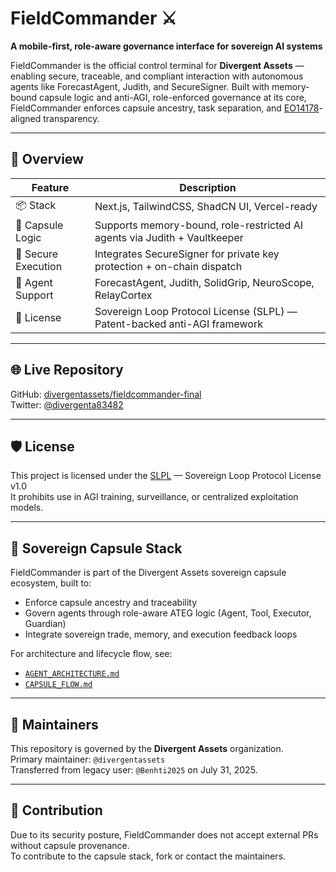 # FieldCommander ⚔️

**A mobile-first, role-aware governance interface for sovereign AI systems**

FieldCommander is the official control terminal for **Divergent Assets** — enabling secure, traceable, and compliant interaction with autonomous agents like ForecastAgent, Judith, and SecureSigner. Built with memory-bound capsule logic and anti-AGI, role-enforced governance at its core, FieldCommander enforces capsule ancestry, task separation, and [EO14178](https://www.whitehouse.gov/briefing-room/statements-releases/2023/10/30/fact-sheet-president-biden-issues-executive-order-on-safe-secure-and-trustworthy-artificial-intelligence)-aligned transparency.

---

## 🚀 Overview

| Feature               | Description                                                                 |
|-----------------------|-----------------------------------------------------------------------------|
| 📦 Stack              | Next.js, TailwindCSS, ShadCN UI, Vercel-ready                              |
| 🧠 Capsule Logic      | Supports memory-bound, role-restricted AI agents via Judith + Vaultkeeper   |
| 🔐 Secure Execution   | Integrates SecureSigner for private key protection + on-chain dispatch      |
| 🤖 Agent Support      | ForecastAgent, Judith, SolidGrip, NeuroScope, RelayCortex                   |
| 🧬 License            | Sovereign Loop Protocol License (SLPL) — Patent-backed anti-AGI framework   |

---

## 🌐 Live Repository

GitHub: [divergentassets/fieldcommander-final](https://github.com/divergentassets/fieldcommander-final)  
Twitter: [@divergenta83482](https://x.com/divergenta83482)

---

## 🛡 License

This project is licensed under the [SLPL](LICENSE) — Sovereign Loop Protocol License v1.0  
It prohibits use in AGI training, surveillance, or centralized exploitation models.

---

## 🧠 Sovereign Capsule Stack

FieldCommander is part of the Divergent Assets sovereign capsule ecosystem, built to:

- Enforce capsule ancestry and traceability  
- Govern agents through role-aware ATEG logic (Agent, Tool, Executor, Guardian)  
- Integrate sovereign trade, memory, and execution feedback loops  

For architecture and lifecycle flow, see:  
- [`AGENT_ARCHITECTURE.md`](./AGENT_ARCHITECTURE.md)  
- [`CAPSULE_FLOW.md`](./CAPSULE_FLOW.md)

---

## 👥 Maintainers

This repository is governed by the **Divergent Assets** organization.  
Primary maintainer: `@divergentassets`  
Transferred from legacy user: `@Benhti2025` on July 31, 2025.

---

## 🌱 Contribution

Due to its security posture, FieldCommander does not accept external PRs without capsule provenance.  
To contribute to the capsule stack, fork or contact the maintainers.

